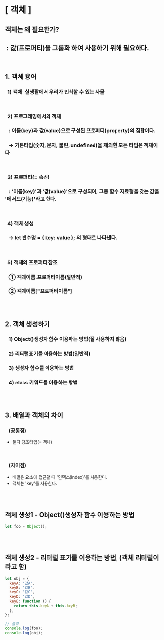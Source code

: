 # [ 객체 ]

## 객체는 왜 필요한가?

## &nbsp;: 값(프로퍼티)을 그룹화 하여 사용하기 위해 필요하다.

<br />

## 1. 객체 용어

### &nbsp; 1) 객체: 실생활에서 우리가 인식할 수 있는 사물

<br />  
  
### &nbsp; 2) 프로그래밍에서의 객체
### &nbsp;&nbsp;   : 이름(key)과 값(value)으로 구성된 프로퍼티(property)의 집합이다.
### &nbsp;&nbsp; → 기본타입(숫자, 문자, 불린, undefined)을 제외한 모든 타입은 객체이다.

<br />

### &nbsp; 3) 프로퍼티(= 속성)

### &nbsp;&nbsp; : '이름(key)'과 '값(value)'으로 구성되며, 그중 함수 자료형을 갖는 값을 '메서드(기능)'라고 한다.

<br />

### &nbsp; 4) 객체 생성

### &nbsp;&nbsp; → let 변수명 = { key: value }; 의 형태로 나타낸다.

<br />

### &nbsp; 5) 객체의 프로퍼티 참조

### &nbsp;&nbsp; ① 객체이름.프로퍼티이름(일반적)

### &nbsp;&nbsp; ② 객체이름["프로퍼티이름"]

<br>

<br>

## 2. 객체 생성하기

### &nbsp;&nbsp; 1) Object()생성자 함수 이용하는 방법(잘 사용하지 않음)

### &nbsp;&nbsp; 2) 리터럴표기를 이용하는 방법(일반적)

### &nbsp;&nbsp; 3) 생성자 함수를 이용하는 방법

### &nbsp;&nbsp; 4) class 키워드를 이용하는 방법

<br>

<br>    
  
## 3. 배열과 객체의 차이
### &nbsp;&nbsp;   <strong>(공통점)</strong>

- 둘다 참조타입(= 객체)

<br>

### &nbsp;&nbsp; <strong>(차이점)</strong>

- 배열은 요소에 접근할 때 '인덱스(index)'를 사용한다.
- 객체는 'key'를 사용한다.

<br>

<br>   
  
## 객체 생성1 - Object()생성자 함수 이용하는 방법
```javascript
let foo = Object();
```
<br>

<br>

## 객체 생성2 - 리터럴 표기를 이용하는 방법, (객체 리터럴이라고 함)

```javascript
let obj = {
  keyA: '값A',
  keyB: '값B',
  keyC: '값C',
  keyD: '값D',
  keyE: function () {
    return this.keyA + this.keyB;
  },
};

// 출력
console.log(foo);
console.log(obj);
```
